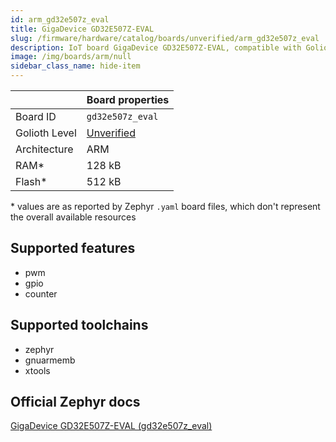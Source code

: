 ```yaml
---
id: arm_gd32e507z_eval
title: GigaDevice GD32E507Z-EVAL
slug: /firmware/hardware/catalog/boards/unverified/arm_gd32e507z_eval
description: IoT board GigaDevice GD32E507Z-EVAL, compatible with Golioth at unverified level.
image: /img/boards/arm/null
sidebar_class_name: hide-item
---
```


[//]: # (This is an auto-generated file, do not edit! Changes to it will be lost upon re-generation)



|                | Board properties     |
| -------------  | -------------------- |
| Board ID       | `gd32e507z_eval` |
| Golioth Level  | [Unverified](/firmware/hardware#unverified-boards) |
| Architecture   | ARM |
| RAM*           | 128 kB |
| Flash*         | 512 kB |

\* values are as reported by Zephyr `.yaml` board files, which don't represent the overall available resources



## Supported features

* pwm
* gpio
* counter

## Supported toolchains

* zephyr
* gnuarmemb
* xtools

## Official Zephyr docs

[GigaDevice GD32E507Z-EVAL (gd32e507z_eval)](https://docs.zephyrproject.org/latest/boards/arm/gd32e507z_eval/doc/index.html)
